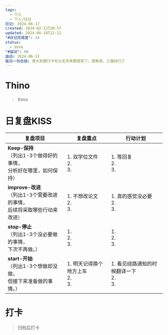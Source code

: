 ```yaml
---
tags:
  - 个人
  - 个人/日记
日记: 2024-06-17
created: 2024-02-12T20:57
updated: 2024-06-18T22:12
"#日记完成度": 24
status:
  - done
"#运动": 40
运动: 2024-06-17
每日一句总结: 意大利银行卡可以无手续费提现了。很焦虑。三路绕行了
---
```


# Thino
> thino

# 日复盘KISS
| **复盘项目**                                             | **复盘重点**                    | **行动计划**                       |
| ---------------------------------------------------- | --------------------------- | ------------------------------ |
| **Keep-保持**<br>（列出1-3个做得好的事情，<br>   分析好在哪里，如何保持）     | 1.  双学位文件<br>2. <br>3.      | 1.  等回复<br>2. <br>3.           |
| **improve-改进**<br>（列出1-3个需要改进的事情，<br>  后续将采取哪些行动来改进） | 1.  不想改论文<br>2. <br>3.      | 1.  真的感觉没必要<br>2. <br>3.       |
| **stop-停止**<br>（列出1-3个没必要做的事情，<br>下次不再做。）            | 1.  <br>2. <br>3.           | 1.  <br>2. <br>3.              |
| **start-开始**<br>（列出1-3个想做却没做，<br>但接下来准备做的事情。）        | 1.  明天记得换个地方上车<br>2. <br>3. | 1.  看见绕路通知的时候翻译一下<br>2. <br>3. |



# 打卡
> 归档后打卡


